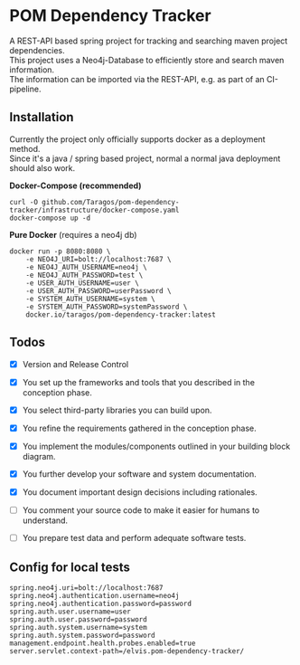 # POM Dependency Tracker

A REST-API based spring project for tracking and searching maven project dependencies.  
This project uses a Neo4j-Database to efficiently store and search maven information.  
The information can be imported via the REST-API, e.g. as part of an CI-pipeline.

## Installation

Currently the project only officially supports docker as a deployment method.  
Since it's a java / spring based project, normal a normal java deployment should also work.

**Docker-Compose (recommended)**

```
curl -O github.com/Taragos/pom-dependency-tracker/infrastructure/docker-compose.yaml
docker-compose up -d
```

**Pure Docker** (requires a neo4j db)

```
docker run -p 8080:8080 \
    -e NEO4J_URI=bolt://localhost:7687 \
    -e NEO4J_AUTH_USERNAME=neo4j \
    -e NEO4J_AUTH_PASSWORD=test \
    -e USER_AUTH_USERNAME=user \
    -e USER_AUTH_PASSWORD=userPassword \
    -e SYSTEM_AUTH_USERNAME=system \
    -e SYSTEM_AUTH_PASSWORD=systemPassword \
    docker.io/taragos/pom-dependency-tracker:latest
```

## Todos

* [x] Version and Release Control
* [x] You set up the frameworks and tools that you described in the conception phase.
* [x] You select third-party libraries you can build upon.
* [x] You refine the requirements gathered in the conception phase.
* [x] You implement the modules/components outlined in your building block diagram.
* [x] You further develop your software and system documentation.
* [x] You document important design decisions including rationales.
* [ ] You comment your source code to make it easier for humans to understand.
* [ ] You prepare test data and perform adequate software tests.


## Config for local tests

```properties
spring.neo4j.uri=bolt://localhost:7687
spring.neo4j.authentication.username=neo4j
spring.neo4j.authentication.password=password
spring.auth.user.username=user
spring.auth.user.password=password
spring.auth.system.username=system
spring.auth.system.password=password
management.endpoint.health.probes.enabled=true
server.servlet.context-path=/elvis.pom-dependency-tracker/
```